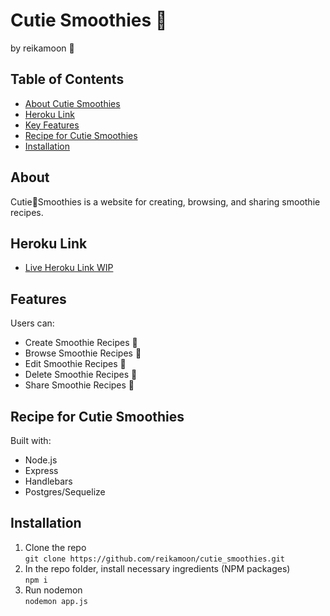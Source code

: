 # Cutie Smoothies :strawberry:
by reikamoon :ribbon:

## Table of Contents
* [About Cutie Smoothies](##about)
* [Heroku Link](##heroku-link)
* [Key Features](##Key-Features)
* [Recipe for Cutie Smoothies](##Recipe-for-Cutie-Smoothies)
* [Installation](##installation)

## About
Cutie:strawberry:Smoothies is a website for creating, browsing, and sharing smoothie recipes.

## Heroku Link
* [Live Heroku Link WIP]()

## Features
Users can:
* Create Smoothie Recipes :strawberry:
* Browse Smoothie Recipes :banana:
* Edit Smoothie Recipes :peach:
* Delete Smoothie Recipes :watermelon:
* Share Smoothie Recipes :cherries:

## Recipe for Cutie Smoothies
Built with:
* Node.js
* Express
* Handlebars
* Postgres/Sequelize

## Installation
1. Clone the repo <br>
`git clone https://github.com/reikamoon/cutie_smoothies.git`
2. In the repo folder, install necessary ingredients (NPM packages) <br>
`npm i`
3. Run nodemon <br>
`nodemon app.js`
